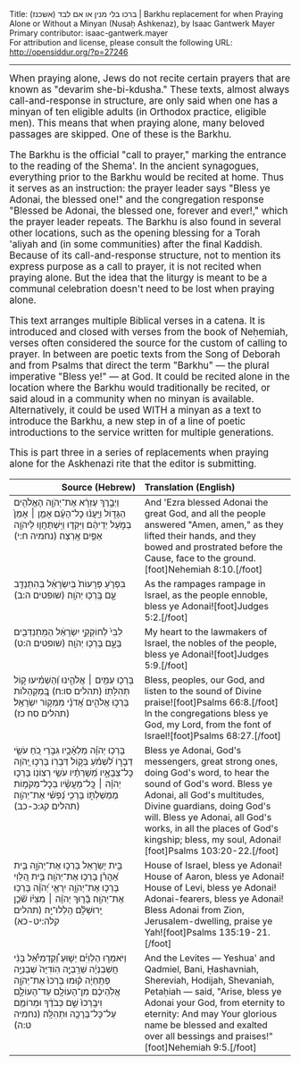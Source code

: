 <html>
<head></head>
<body>
Title: ברכו בלי מנין או אם לבד (אשכנז)‏ | Barkhu replacement for when Praying Alone or Without a Minyan (Nusaḥ Ashkenaz), by Isaac Gantwerk Mayer<br />
Primary contributor: isaac-gantwerk.mayer<br />
For attribution and license, please consult the following URL: <a href="http://opensiddur.org/?p=27246">http://opensiddur.org/?p=27246</a>
<p />
<hr />

<div class="english" style="font-size: 1.2em;">
When praying alone, Jews do not recite certain prayers that are known as "devarim she-bi-kdusha." These texts, almost always call-and-response in structure, are only said when one has a minyan of ten eligible adults (in Orthodox practice, eligible men). This means that when praying alone, many beloved passages are skipped. One of these is the Barkhu.

The Barkhu is the official "call to prayer," marking the entrance to the reading of the Shema'. In the ancient synagogues, everything prior to the Barkhu would be recited at home. Thus it serves as an instruction: the prayer leader says "Bless ye Adonai, the blessed one!" and the congregation response "Blessed be Adonai, the blessed one, forever and ever!," which the prayer leader repeats. The Barkhu is also found in several other locations, such as the opening blessing for a Torah 'aliyah and (in some communities) after the final Kaddish. Because of its call-and-response structure, not to mention its express purpose as a call to prayer, it is not recited when praying alone. But the idea that the liturgy is meant to be a communal celebration doesn't need to be lost when praying alone.

This text arranges multiple Biblical verses in a catena. It is introduced and closed with verses from the book of Neḥemiah, verses often considered the source for the custom of calling to prayer. In between are poetic texts from the Song of Deborah and from Psalms that direct the term "Barkhu" — the plural imperative "Bless ye!" — at God. It could be recited alone in the location where the Barkhu would traditionally be recited, or said aloud in a community when no minyan is available. Alternatively, it could be used WITH a minyan as a text to introduce the Barkhu, a new step in of a line of poetic introductions to the service written for multiple generations.

This is part three in a series of replacements when praying alone for the Askhenazi rite that the editor is submitting.
</div>

<table style="margin-left: auto;margin-right: auto;" class="draggable">
<thead><tr><th id="x" style="text-align: right;">Source (Hebrew)</th><th style="text-align: left;">Translation (English)</th></tr></thead>
<tbody>
<tr><td style="vertical-align:top;" width="46%">
<div class="liturgy"><span lang="he">
וַיְבָ֣רֶךְ עֶזְרָ֔א אֶת־יְהֹוָ֥ה הָאֱלֹהִ֖ים הַגָּד֑וֹל 
וַיַּֽעֲנ֨וּ כׇל־הָעָ֜ם אָמֵ֤ן ׀ אָמֵן֙ בְּמֹ֣עַל יְדֵיהֶ֔ם 
וַיִּקְּד֧וּ וַיִּֽשְׁתַּחֲו֛וּ לַיהֹוָ֖ה אַפַּ֥יִם אָֽרְצָה׃ <span class="citation">(נחמיה ח:י)</span>
</span></div></td>
 
<td style="vertical-align:top;" width="53%">
<div class="english">
And 'Ezra blessed Adonai the great God, 
and all the people answered "Amen, amen," as they lifted their hands, 
and they bowed and prostrated before the Cause, face to the ground.[foot]Nehemiah 8:10.[/foot]
</div></td></tr>


<tr><td style="vertical-align:top;" width="46%">
<div class="liturgy"><span lang="he">
בִּפְרֹ֤עַ פְּרָעוֹת֙ בְּיִשְׂרָאֵ֔ל
בְּהִתְנַדֵּ֖ב עָ֑ם
בָּֽרְכ֖וּ יְהֹוָֽה׃  <span class="citation">(שופטים ה:ב)</span>
</span></div></td>
 
<td style="vertical-align:top;" width="53%">
<div class="english">
As the rampages rampage in Israel,
as the people ennoble,  
bless ye Adonai![foot]Judges 5:2.[/foot]
</div></td></tr>


<tr><td style="vertical-align:top;" width="46%">
<div class="liturgy"><span lang="he">
לִבִּי֙ לְחוֹקְקֵ֣י יִשְׂרָאֵ֔ל
הַמִּֽתְנַדְּבִ֖ים בָּעָ֑ם
בָּרְכ֖וּ יְהֹוָֽה׃  <span class="citation">(שופטים ה:ט)</span>
</span></div></td>
 
<td style="vertical-align:top;" width="53%">
<div class="english">
My heart to the lawmakers of Israel,
the nobles of the people,
bless ye Adonai![foot]Judges 5:9.[/foot]
</div></td></tr>


<tr><td style="vertical-align:top;" width="46%">
<div class="liturgy"><span lang="he">
בָּרְכ֖וּ עַמִּ֥ים ׀ אֱלֹהֵ֑ינוּ
וְ֝הַשְׁמִ֗יעוּ ק֣וֹל תְּהִלָּתֽוֹ׃  <span class="citation">(תהלים סו:ח)</span>
בְּֽ֭מַקְהֵלוֹת בָּרְכ֣וּ אֱלֹהִ֑ים 
אֲ֝דֹנָ֗י מִמְּק֥וֹר יִשְׂרָאֵֽל׃ <span class="citation">(תהלים סח כז)</span>
</span></div></td>
 
<td style="vertical-align:top;" width="53%">
<div class="english">
Bless, peoples, our God,
and listen to the sound of Divine praise![foot]Psalms 66:8.[/foot]
In the congregations bless ye God,
my Lord, from the font of Israel![foot]Psalms 68:27.[/foot]
</div></td></tr>


<tr><td style="vertical-align:top;" width="46%">
<div class="liturgy"><span lang="he">
בָּרְכ֥וּ יְהֹוָ֗ה מַלְאָ֫כָ֥יו
גִּבֹּ֣רֵי כֹ֭חַ עֹשֵׂ֣י דְבָר֑וֹ
לִ֝שְׁמֹ֗עַ בְּק֣וֹל דְּבָרֽוֹ׃ 
בָּרְכ֣וּ יְ֭הֹוָה כׇּל־צְבָאָ֑יו 
מְ֝שָׁרְתָ֗יו עֹשֵׂ֥י רְצוֹנֽוֹ׃ 
בָּרְכ֤וּ יְהֹוָ֨ה ׀ כׇּֽל־מַעֲשָׂ֗יו 
בְּכׇל־מְקֹמ֥וֹת מֶמְשַׁלְתּ֑וֹ 
בָּרְכִ֥י נַ֝פְשִׁ֗י אֶת־יְהֹוָֽה׃ <span class="citation">(תהלים קג:כ-כב)</span>
</span></div></td>
 
<td style="vertical-align:top;" width="53%">
<div class="english">
Bless ye Adonai, God's messengers,
great strong ones, doing God's word,
to hear the sound of God's word.
Bless ye Adonai, all God's multitudes,
Divine guardians, doing God's will.
Bless ye Adonai, all God's works,
in all the places of God's kingship;
bless, my soul, Adonai![foot]Psalms 103:20-22.[/foot]
</div></td></tr>


<tr><td style="vertical-align:top;" width="46%">
<div class="liturgy"><span lang="he">
בֵּ֣ית יִ֭שְׂרָאֵל
בָּרְכ֣וּ אֶת־יְהֹוָ֑ה
בֵּ֥ית אַ֝הֲרֹ֗ן 
בָּרְכ֥וּ אֶת־יְהֹוָֽה׃ 
בֵּ֣ית הַ֭לֵּוִי
בָּרְכ֣וּ אֶת־יְהֹוָ֑ה
יִֽרְאֵ֥י יְ֝הֹוָ֗ה
בָּרְכ֥וּ אֶת־יְהֹוָֽה׃ 
בָּ֘ר֤וּךְ יְהֹוָ֨ה ׀ מִצִּיּ֗וֹ
שֹׁ֘כֵ֤ן יְֽרוּשָׁלָ֗&#x200d;ִם 
הַֽלְלוּ־יָֽהּ׃  <span class="citation">(תהלים קלה:יט-כא)</span>
</span></div></td>
 
<td style="vertical-align:top;" width="53%">
<div class="english">
House of Israel, 
bless ye Adonai!
House of Aaron, 
bless ye Adonai!
House of Levi,
bless ye Adonai!
Adonai-fearers, 
bless ye Adonai!
Bless Adonai from Zion,
Jerusalem-dwelling, 
praise ye Yah![foot]Psalms 135:19-21.[/foot]
</div></td></tr>


<tr><td style="vertical-align:top;" width="46%">
<div class="liturgy"><span lang="he">
וַיֹּאמְר֣וּ הַלְוִיִּ֡ם 
יֵשׁ֣וּעַ וְ֠קַדְמִיאֵ֠ל 
בָּנִ֨י חֲשַׁבְנְיָ֜ה שֵׁרֵֽבְיָ֤ה 
הֽוֹדִיָּה֙ שְׁבַנְיָ֣ה פְתַֽחְיָ֔ה 
ק֗וּמוּ בָּרְכוּ֙ אֶת־יְהֹוָ֣ה אֱלֹֽהֵיכֶ֔ם
מִן־הָעוֹלָ֖ם עַד־הָעוֹלָ֑ם
וִיבָֽרְכוּ֙ שֵׁ֣ם כְּבֹדֶ֔ךָ וּמְרוֹמַ֥ם 
עַל־כׇּל־בְּרָכָ֖ה וּתְהִלָּֽה׃ <span class="citation">(נחמיה ט:ה)</span>
</span></div></td>
 
<td style="vertical-align:top;" width="53%">
<div class="english">
And the Levites — 
Yeshua' and Qadmiel, 
Bani, Ḥashavniah, Shereviah, 
Hodijah, Shevaniah, Petaḥiah — said, 
"Arise, bless ye Adonai your God, 
from eternity to eternity: 
And may Your glorious name be blessed and exalted 
over all bessings and praises!"[foot]Nehemiah 9:5.[/foot]
</div></td></tr>
</tbody></table>
</body>
</html>